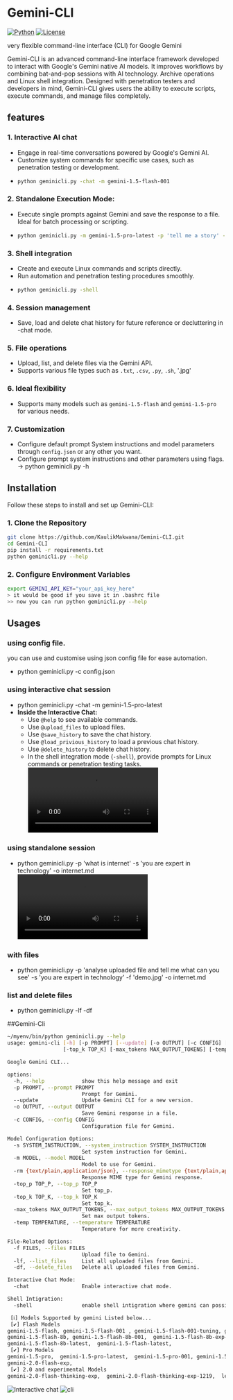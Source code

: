# Gemini-CLI
[![Python](https://img.shields.io/badge/python-3.12-blue)]()
[![License](https://img.shields.io/badge/license-MIT-green)]()

very flexible command-line interface (CLI) for Google Gemini

Gemini-CLI is an advanced command-line interface framework developed to interact with Google's Gemini native AI models. It improves workflows by combining bat-and-pop sessions with AI technology. Archive operations and Linux shell integration. Designed with penetration testers and developers in mind, Gemini-CLI gives users the ability to execute scripts, execute commands, and manage files completely.

## features

### 1. Interactive AI chat
- Engage in real-time conversations powered by Google's Gemini AI.
- Customize system commands for specific use cases, such as penetration testing or development.
- ```bash
  python geminicli.py -chat -m gemini-1.5-flash-001
### 2. Standalone Execution Mode:
- Execute single prompts against Gemini and save the response to a file. Ideal for batch processing or scripting.
- ```bash
  python geminicli.py -m gemini-1.5-pro-latest -p 'tell me a story' -o story.txt
### 3. Shell integration
- Create and execute Linux commands and scripts directly.
- Run automation and penetration testing procedures smoothly.
- ```bash
  python geminicli.py -shell

### 4. Session management
- Save, load and delete chat history for future reference or decluttering in -chat mode.

### 5. File operations
- Upload, list, and delete files via the Gemini API.
- Supports various file types such as `.txt`, `.csv`, `.py`, `.sh`, '.jpg'

### 6. Ideal flexibility
- Supports many models such as `gemini-1.5-flash` and `gemini-1.5-pro` for various needs.

### 7. Customization
- Configure default prompt System instructions and model parameters through `config.json` or any other you want.
- Configure prompt system instructions and other parameters using flags. -> python geminicli.py -h

## Installation
Follow these steps to install and set up Gemini-CLI:

### 1. Clone the Repository
```bash
git clone https://github.com/KaulikMakwana/Gemini-CLI.git
cd Gemini-CLI
pip install -r requirements.txt
python geminicli.py --help
```
### 2. Configure Environment Variables
```bash
export GEMINI_API_KEY="your_api_key_here"
> it would be good if you save it in .bashrc file
>> now you can run python geminicli.py --help
```

## Usages

### using config file.
you can use and customise using json config file for ease automation.
- python geminicli.py -c config.json

### using interactive chat session
- python geminicli.py -chat -m gemini-1.5-pro-latest
- **Inside the Interactive Chat:**
   - Use `@help` to see available commands.
   - Use `@upload_files` to upload files.
   - Use `@save_history` to save the chat history.
   - Use `@load_privious_history` to load a previous chat history.
   - Use `@delete_history` to delete chat history.
   - In the shell integration mode (`-shell`), provide prompts for Linux commands or penetration testing tasks.
   ![Demo](https://github.com/KaulikMakwana/Gemini-CLI/blob/main/demo/interactive.ogv)


### using standalone session
- python geminicli.py -p 'what is internet' -s 'you are expert in technology' -o internet.md
![Demo](https://github.com/KaulikMakwana/Gemini-CLI/blob/main/demo/stand_alone.ogv)

### with files
- python geminicli.py -p 'analyse uploaded file and tell me what can you see' -s 'you are expert in technology' -f 'demo.jpg' -o internet.md

### list and delete files
- python geminicli.py -lf -df

##Gemini-Cli 

```bash
~/myenv/bin/python geminicli.py --help                                                                                                                    ─╯
usage: gemini-cli [-h] [-p PROMPT] [--update] [-o OUTPUT] [-c CONFIG] [-s SYSTEM_INSTRUCTION] [-m MODEL] [-rm {text/plain,application/json}] [-top_p TOP_P]
                  [-top_k TOP_K] [-max_tokens MAX_OUTPUT_TOKENS] [-temp TEMPERATURE] [-f FILES] [-lf] [-df] [-chat] [-shell]

Google Gemini CLI...

options:
  -h, --help            show this help message and exit
  -p PROMPT, --prompt PROMPT
                        Prompt for Gemini.
  --update              Update Gemini CLI for a new version.
  -o OUTPUT, --output OUTPUT
                        Save Gemini response in a file.
  -c CONFIG, --config CONFIG
                        Configuration file for Gemini.

Model Configuration Options:
  -s SYSTEM_INSTRUCTION, --system_instruction SYSTEM_INSTRUCTION
                        Set system instruction for Gemini.
  -m MODEL, --model MODEL
                        Model to use for Gemini.
  -rm {text/plain,application/json}, --response_mimetype {text/plain,application/json}
                        Response MIME type for Gemini response.
  -top_p TOP_P, --top_p TOP_P
                        Set top_p.
  -top_k TOP_K, --top_k TOP_K
                        Set top_k.
  -max_tokens MAX_OUTPUT_TOKENS, --max_output_tokens MAX_OUTPUT_TOKENS
                        Set max output tokens.
  -temp TEMPERATURE, --temperature TEMPERATURE
                        Temperature for more creativity.

File-Related Options:
  -f FILES, --files FILES
                        Upload file to Gemini.
  -lf, --list_files     List all uploaded files from Gemini.
  -df, --delete_files   Delete all uploaded files from Gemini.

Interactive Chat Mode:
  -chat                 Enable interactive chat mode.

Shell Intigration:
  -shell                enable shell intigration where gemini can possible to automate your linux another tasks.

 [ℹ] Models Supported by gemini Listed below...
 [✔] Flash Models
gemini-1.5-flash, gemini-1.5-flash-001 , gemini-1.5-flash-001-tuning, gemini-1.5-flash-002,
gemini-1.5-flash-8b, gemini-1.5-flash-8b-001,  gemini-1.5-flash-8b-exp-0827, gemini-1.5-flash-8b-exp-0924,
gemini-1.5-flash-8b-latest,  gemini-1.5-flash-latest,
 [✔] Pro Models
gemini-1.5-pro,  gemini-1.5-pro-latest,  gemini-1.5-pro-001, gemini-1.5-pro-002,
gemini-2.0-flash-exp,
 [✔] 2.0 and experimental Models
gemini-2.0-flash-thinking-exp,  gemini-2.0-flash-thinking-exp-1219,  learnlm-1.5-pro-experimental,
```
![Interactive chat](https://github.com/KaulikMakwana/Gemini-CLI/blob/main/demo/interactive.png)
![cli](https://github.com/KaulikMakwana/Gemini-CLI/blob/main/demo/cli.png)
  
